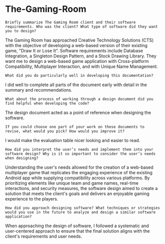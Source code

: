 # The-Gaming-Room

    Briefly summarize The Gaming Room client and their software requirements. Who was the client? What type of software did they want you to design? 

 

The Gaming Room has approached Creative Technology Solutions (CTS) with the objective of developing a web-based version of their existing game, "Draw It or Lose It”. Software requirements include Database Integration, a Singleton Design Pattern, and a Stock Drawing Library. They want me to design a web-based game application with Cross-platform Compatibility, Multiplayer Interaction, and with Unique Name Management. 

 

 

    What did you do particularly well in developing this documentation? 

 

I did well to complete all parts of the document early with detail in the summary and recommendations.  

 

 

    What about the process of working through a design document did you find helpful when developing the code? 

 

The design document acted as a point of reference when designing the software. 

 

 

    If you could choose one part of your work on these documents to revise, what would you pick? How would you improve it? 

 

I would make the evaluation table nicer looking and easier to read. 

 

 

    How did you interpret the user’s needs and implement them into your software design? Why is it so important to consider the user’s needs when designing? 

 

Understanding the user's needs allowed for the creation of a web-based multiplayer game that replicates the engaging experience of the existing Android app while supplying compatibility across various platforms. By prioritizing elements like unique team and game names, real-time interactions, and security measures, the software design aimed to create a solution that meets the client's goals and delivers an enjoyable gaming experience to the players. 

 

 

 

    How did you approach designing software? What techniques or strategies would you use in the future to analyze and design a similar software application? 

 

When approaching the design of software, I followed a systematic and user-centered approach to ensure that the final solution aligns with the client's requirements and user needs. 










